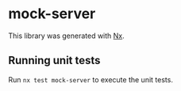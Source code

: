 # mock-server

This library was generated with [Nx](https://nx.dev).

## Running unit tests

Run `nx test mock-server` to execute the unit tests.

